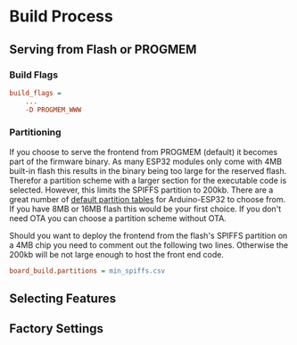 # Build Process

## Serving from Flash or PROGMEM

### Build Flags

```ini
build_flags =
    ...
    -D PROGMEM_WWW
```

### Partitioning

If you choose to serve the frontend from PROGMEM (default) it becomes part of the firmware binary. As many ESP32 modules only come with 4MB built-in flash this results in the binary being too large for the reserved flash. Therefor a partition scheme with a larger section for the executable code is selected. However, this limits the SPIFFS partition to 200kb. There are a great number of [default partition tables](https://github.com/espressif/arduino-esp32/tree/master/tools/partitions) for Arduino-ESP32 to choose from. If you have 8MB or 16MB flash this would be your first choice. If you don't need OTA you can choose a partition scheme without OTA.

Should you want to deploy the frontend from the flash's SPIFFS partition on a 4MB chip you need to comment out the following two lines. Otherwise the 200kb will be not large enough to host the front end code.

```ini
board_build.partitions = min_spiffs.csv
```

## Selecting Features

## Factory Settings
